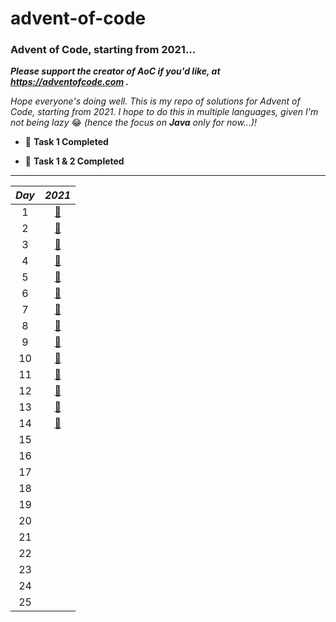 # advent-of-code

### Advent of Code, starting from 2021...

**_Please support the creator of AoC if you'd like, at https://adventofcode.com
._**

_Hope everyone's doing well. This is my repo of solutions for Advent of Code,
starting from 2021. I hope to do this in multiple languages, given I'm not being
lazy_ 😂 _(hence the focus on **Java** only for now...)!_

- 🎉 **Task 1 Completed**

- 🎊 **Task 1 & 2 Completed**

---

|_Day_|_2021_|
|:---:|:---:|
|1|[🎊](2021/src/main/java/com/jxng1/days/Day1.java)|
|2|[🎊](2021/src/main/java/com/jxng1/days/Day2.java)|
|3|[🎊](2021/src/main/java/com/jxng1/days/Day3.java)|
|4|[🎊](2021/src/main/java/com/jxng1/days/Day4.java)|
|5|[🎊](2021/src/main/java/com/jxng1/days/Day5.java)|
|6|[🎊](2021/src/main/java/com/jxng1/days/Day6.java)|
|7|[🎊](2021/src/main/java/com/jxng1/days/Day7.java)|
|8|[🎊](2021/src/main/java/com/jxng1/days/Day8.java)|
|9|[🎊](2021/src/main/java/com/jxng1/days/Day9.java)|
|10|[🎊](2021/src/main/java/com/jxng1/days/Day10.java)|
|11|[🎊](2021/src/main/java/com/jxng1/days/Day11.java)|
|12|[🎊](2021/src/main/java/com/jxng1/days/Day12.java)|
|13|[🎊](2021/src/main/java/com/jxng1/days/Day13.java)|
|14|[🎊](2021/src/main/java/com/jxng1/days/Day14.java)|
|15|
|16|
|17|
|18|
|19|
|20|
|21|
|22|
|23|
|24|
|25|


